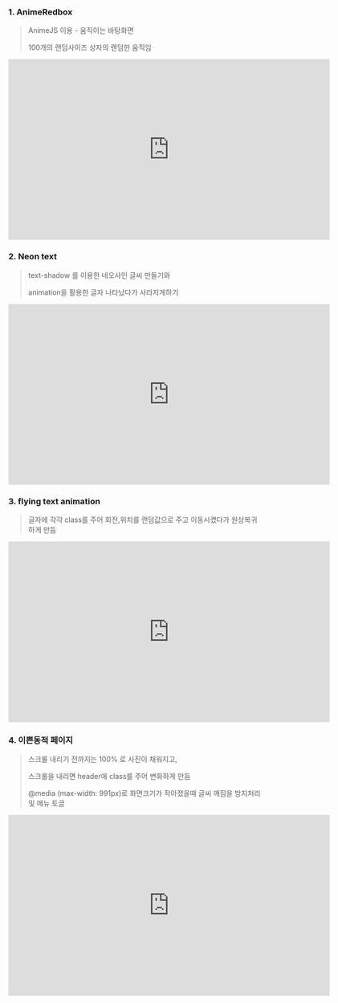 ### 1. AnimeRedbox

> AnimeJS 이용 - 움직이는 바탕화면
>
> 100개의 랜덤사이즈 상자의 랜덤한 움직임


<iframe width="640" height="360" src="https://youtu.be/OiAq1Y8l8RA" frameborder="0" gesture="media" allowfullscreen=""></iframe>




### 2.  Neon text

> text-shadow 를 이용한 네오사인 글씨 만들기와
>
> animation을 활용한 글자 나타났다가 사라지게하기

<iframe width="640" height="360" src="https://youtu.be/718j5Tcw9n4" frameborder="0" gesture="media" allowfullscreen=""></iframe>

### 3. flying text animation

> 글자에 각각 class를 주어 회전,위치를 랜덤값으로 주고 이동시켰다가 원상복귀하게 만듬

<iframe width="640" height="360" src="https://youtu.be/98rAWlLw42Y" frameborder="0" gesture="media" allowfullscreen=""></iframe>




### 4. 이쁜동적 페이지

> 스크롤 내리기 전까지는 100% 로 사진이 채워지고,
>
> 스크롤을 내리면 header에 class를 주어 변화하게 만듬
>
> @media (max-width: 991px)로 화면크기가 작아졌을때 글씨 깨짐을 방지처리 및 메뉴 토글

<iframe width="640" height="360" src="https://youtu.be/H5rQSLfr1R8" frameborder="0" gesture="media" allowfullscreen=""></iframe>

